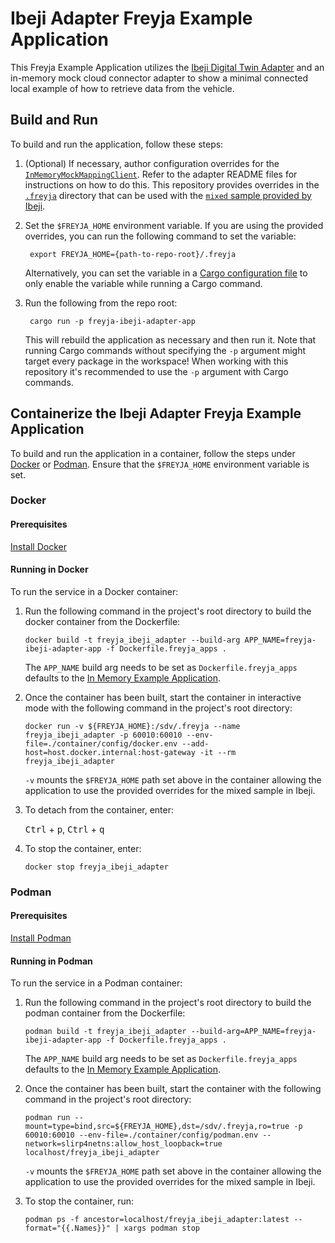 # Ibeji Adapter Freyja Example Application

This Freyja Example Application utilizes the [Ibeji Digital Twin Adapter](../../freyja_adapters/digital_twin/ibeji_adapter/) and an in-memory mock cloud connector adapter to show a minimal connected local example of how to retrieve data from the vehicle.

## Build and Run

To build and run the application, follow these steps:

1. (Optional) If necessary, author configuration overrides for the [`InMemoryMockMappingClient`](https://github.com/eclipse-ibeji/freyja/tree/main/mapping_clients/in_memory_mock_mapping_client). Refer to the adapter README files for instructions on how to do this. This repository provides overrides in the [`.freyja`](../../.freyja/) directory that can be used with the [`mixed` sample provided by Ibeji](https://github.com/eclipse-ibeji/ibeji/tree/main/samples/mixed).

1. Set the `$FREYJA_HOME` environment variable. If you are using the provided overrides, you can run the following command to set the variable:

        export FREYJA_HOME={path-to-repo-root}/.freyja

    Alternatively, you can set the variable in a [Cargo configuration file](https://doc.rust-lang.org/cargo/reference/config.html) to only enable the variable while running a Cargo command.

1. Run the following from the repo root:

        cargo run -p freyja-ibeji-adapter-app

    This will rebuild the application as necessary and then run it. Note that running Cargo commands without specifying the `-p` argument might target every package in the workspace! When working with this repository it's recommended to use the `-p` argument with Cargo commands.

## Containerize the Ibeji Adapter Freyja Example Application

To build and run the application in a container, follow the steps under [Docker](#docker) or
[Podman](#podman). Ensure that the `$FREYJA_HOME` environment variable is set.

### Docker

#### Prerequisites

[Install Docker](https://docs.docker.com/engine/install/)

#### Running in Docker

To run the service in a Docker container:

1. Run the following command in the project's root directory to build the docker container from the
Dockerfile:

    ```shell
    docker build -t freyja_ibeji_adapter --build-arg APP_NAME=freyja-ibeji-adapter-app -f Dockerfile.freyja_apps .
    ```

    The `APP_NAME` build arg needs to be set as `Dockerfile.freyja_apps` defaults to the
    [In Memory Example Application](../in_memory/).

1. Once the container has been built, start the container in interactive mode with the following
command in the project's root directory:

    ```shell
    docker run -v ${FREYJA_HOME}:/sdv/.freyja --name freyja_ibeji_adapter -p 60010:60010 --env-file=./container/config/docker.env --add-host=host.docker.internal:host-gateway -it --rm freyja_ibeji_adapter
    ```

    `-v` mounts the `$FREYJA_HOME` path set above in the container allowing the application to use
    the provided overrides for the mixed sample in Ibeji. 

1. To detach from the container, enter:

    <kbd>Ctrl</kbd> + <kbd>p</kbd>, <kbd>Ctrl</kbd> + <kbd>q</kbd>

1. To stop the container, enter:

    ```shell
    docker stop freyja_ibeji_adapter
    ```

### Podman

#### Prerequisites

[Install Podman](https://podman.io/docs/installation)

#### Running in Podman

To run the service in a Podman container:

1. Run the following command in the project's root directory to build the podman container from the
Dockerfile:

    ```shell
    podman build -t freyja_ibeji_adapter --build-arg=APP_NAME=freyja-ibeji-adapter-app -f Dockerfile.freyja_apps .
    ```

    The `APP_NAME` build arg needs to be set as `Dockerfile.freyja_apps` defaults to the
    [In Memory Example Application](../in_memory/).

1. Once the container has been built, start the container with the following command in the
project's root directory:

    ```shell
    podman run --mount=type=bind,src=${FREYJA_HOME},dst=/sdv/.freyja,ro=true -p 60010:60010 --env-file=./container/config/podman.env --network=slirp4netns:allow_host_loopback=true localhost/freyja_ibeji_adapter
    ```

    `-v` mounts the `$FREYJA_HOME` path set above in the container allowing the application to use
    the provided overrides for the mixed sample in Ibeji. 

1. To stop the container, run:

    ```shell
    podman ps -f ancestor=localhost/freyja_ibeji_adapter:latest --format="{{.Names}}" | xargs podman stop
    ```
